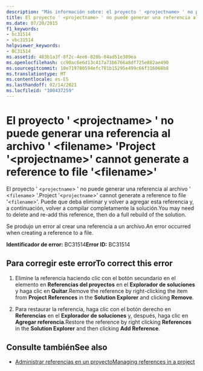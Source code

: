 ```yaml
---
description: "Más información sobre: el proyecto ' <projectname> ' no puede generar una referencia al archivo ' <filename> '"
title: El proyecto ' <projectname> ' no puede generar una referencia al archivo ' <filename> '
ms.date: 07/20/2015
f1_keywords:
- bc31514
- vbc31514
helpviewer_keywords:
- BC31514
ms.assetid: 483b1a3f-8f2c-4ee6-820b-04ad51e309ea
ms.openlocfilehash: cc90ac6e6d13c417a73b6766a8df725e882ae490
ms.sourcegitcommit: 10e719780594efc781b15295e499c66f316068b8
ms.translationtype: MT
ms.contentlocale: es-ES
ms.lasthandoff: 02/14/2021
ms.locfileid: "100437259"
---
```

# <a name="project-projectname-cannot-generate-a-reference-to-file-filename"></a><span data-ttu-id="5dd12-103">El proyecto ' \<projectname> ' no puede generar una referencia al archivo ' \<filename> '</span><span class="sxs-lookup"><span data-stu-id="5dd12-103">Project '\<projectname>' cannot generate a reference to file '\<filename>'</span></span>

<span data-ttu-id="5dd12-104">El proyecto ' <`projectname`> ' no puede generar una referencia al archivo ' <`filename`> '.</span><span class="sxs-lookup"><span data-stu-id="5dd12-104">Project '<`projectname`>' cannot generate a reference to file '<`filename`>'.</span></span> <span data-ttu-id="5dd12-105">Puede que deba eliminar y volver a agregar esta referencia y, a continuación, volver a compilar completamente la solución.</span><span class="sxs-lookup"><span data-stu-id="5dd12-105">You may need to delete and re-add this reference, then do a full rebuild of the solution.</span></span>  
  
 <span data-ttu-id="5dd12-106">Se produjo un error al crear una referencia a un archivo.</span><span class="sxs-lookup"><span data-stu-id="5dd12-106">An error occurred when creating a reference to a file.</span></span>  
  
 <span data-ttu-id="5dd12-107">**Identificador de error:** BC31514</span><span class="sxs-lookup"><span data-stu-id="5dd12-107">**Error ID:** BC31514</span></span>  
  
## <a name="to-correct-this-error"></a><span data-ttu-id="5dd12-108">Para corregir este error</span><span class="sxs-lookup"><span data-stu-id="5dd12-108">To correct this error</span></span>  
  
1. <span data-ttu-id="5dd12-109">Elimine la referencia haciendo clic con el botón secundario en el elemento en **Referencias del proyectos** en el **Explorador de soluciones** y haga clic en **Quitar**.</span><span class="sxs-lookup"><span data-stu-id="5dd12-109">Remove the reference by right-clicking the item from **Project References** in the **Solution Explorer** and clicking **Remove**.</span></span>  
  
2. <span data-ttu-id="5dd12-110">Para restaurar la referencia, haga clic con el botón derecho en **Referencias** en el **Explorador de soluciones** y, después, haga clic en **Agregar referencia**.</span><span class="sxs-lookup"><span data-stu-id="5dd12-110">Restore the reference by right clicking **References** in the **Solution Explorer** and then clicking **Add Reference**.</span></span>  
  
## <a name="see-also"></a><span data-ttu-id="5dd12-111">Consulte también</span><span class="sxs-lookup"><span data-stu-id="5dd12-111">See also</span></span>

- [<span data-ttu-id="5dd12-112">Administrar referencias en un proyecto</span><span class="sxs-lookup"><span data-stu-id="5dd12-112">Managing references in a project</span></span>](/visualstudio/ide/managing-references-in-a-project)
